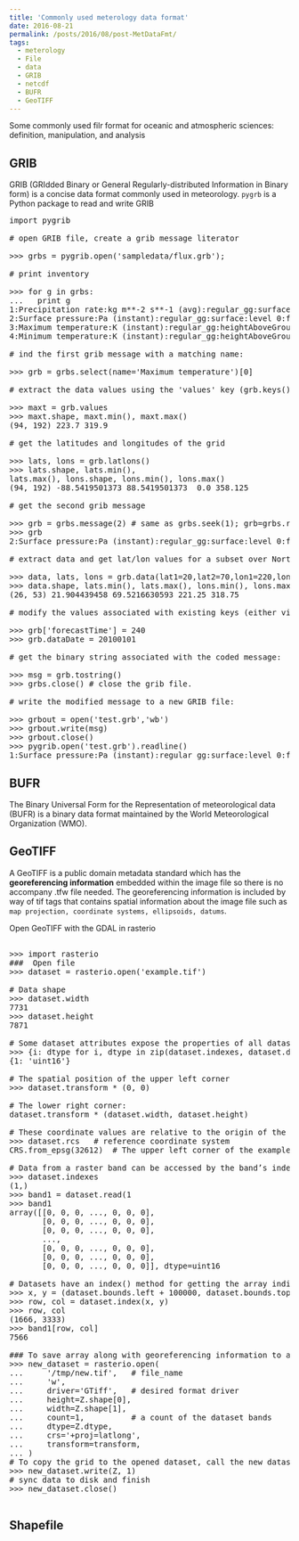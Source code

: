 ```yaml
---
title: 'Commonly used meterology data format'
date: 2016-08-21
permalink: /posts/2016/08/post-MetDataFmt/
tags:
  - meterology
  - File
  - data
  - GRIB
  - netcdf
  - BUFR
  - GeoTIFF
---
```


Some commonly used filr format for oceanic and atmospheric sciences: definition, manipulation, and analysis

## GRIB

GRIB (GRIdded Binary or General Regularly-distributed Information in Binary form) is a concise data format commonly used in meteorology.  `pygrb` is a Python package to read and write GRIB
<pre>
import pygrib

# open GRIB file, create a grib message literator

>>> grbs = pygrib.open('sampledata/flux.grb');

# print inventory

>>> for g in grbs:
...   print g
1:Precipitation rate:kg m**-2 s**-1 (avg):regular_gg:surface:level 0:fcst time 108-120 hrs (avg):from 200402291200
2:Surface pressure:Pa (instant):regular_gg:surface:level 0:fcst time 120 hrs:from 200402291200
3:Maximum temperature:K (instant):regular_gg:heightAboveGround:level 2 m:fcst time 108-120 hrs:from 200402291200
4:Minimum temperature:K (instant):regular_gg:heightAboveGround:level 2 m:fcst time 108-120 hrs:from 200402291200

# ind the first grib message with a matching name: 

>>> grb = grbs.select(name='Maximum temperature')[0]

# extract the data values using the 'values' key (grb.keys() will return a list of the available keys). The data is returned as a numpy array

>>> maxt = grb.values
>>> maxt.shape, maxt.min(), maxt.max()
(94, 192) 223.7 319.9

# get the latitudes and longitudes of the grid

>>> lats, lons = grb.latlons()
>>> lats.shape, lats.min(), 
lats.max(), lons.shape, lons.min(), lons.max()
(94, 192) -88.5419501373 88.5419501373  0.0 358.125

# get the second grib message

>>> grb = grbs.message(2) # same as grbs.seek(1); grb=grbs.readline()
>>> grb
2:Surface pressure:Pa (instant):regular_gg:surface:level 0:fcst time 120 hrs:from 200402291200

# extract data and get lat/lon values for a subset over North America:

>>> data, lats, lons = grb.data(lat1=20,lat2=70,lon1=220,lon2=320)
>>> data.shape, lats.min(), lats.max(), lons.min(), lons.max()
(26, 53) 21.904439458 69.5216630593 221.25 318.75

# modify the values associated with existing keys (either via attribute or dictionary access):

>>> grb['forecastTime'] = 240
>>> grb.dataDate = 20100101

# get the binary string associated with the coded message:

>>> msg = grb.tostring()
>>> grbs.close() # close the grib file.

# write the modified message to a new GRIB file:

>>> grbout = open('test.grb','wb')
>>> grbout.write(msg)
>>> grbout.close()
>>> pygrib.open('test.grb').readline() 
1:Surface pressure:Pa (instant):regular_gg:surface:level 0:fcst time 240 hrs:from 201001011200
</pre>


## BUFR

The Binary Universal Form for the Representation of meteorological data (BUFR) is a binary data format maintained by the World Meteorological Organization (WMO). 


## GeoTIFF
A GeoTIFF  is a public domain metadata standard which has the **georeferencing information** embedded within the image file so there is no accompany .tfw file needed.  The georeferencing information is included by way of tif tags that contains spatial information about the image file such as `map projection, coordinate systems, ellipsoids, datums`.  

Open GeoTIFF with the GDAL in rasterio
<pre>	
>>> import rasterio
###  Open file
>>> dataset = rasterio.open('example.tif')

# Data shape
>>> dataset.width
7731
>>> dataset.height
7871

# Some dataset attributes expose the properties of all dataset bands via a tuple of values, one per band. To get a mapping of band indexes to variable data types, apply a dictionary comprehension to the zip() product of a dataset’s indexes and dtypes attributes.
>>> {i: dtype for i, dtype in zip(dataset.indexes, dataset.dtypes)}
{1: 'uint16'}

# The spatial position of the upper left corner
>>> dataset.transform * (0, 0)

# The lower right corner:
dataset.transform * (dataset.width, dataset.height)

# These coordinate values are relative to the origin of the dataset’s coordinate reference system (CRS).
>>> dataset.rcs   # reference coordinate system
CRS.from_epsg(32612)  # The upper left corner of the example dataset, (358485.0, 4265115.0), is 141.5 kilometers west of zone 12’s central meridian (111 degrees west) and 4265 kilometers north of the equator.

# Data from a raster band can be accessed by the band’s index number. 
>>> dataset.indexes
(1,)
>>> band1 = dataset.read(1
>>> band1
array([[0, 0, 0, ..., 0, 0, 0],
       [0, 0, 0, ..., 0, 0, 0],
       [0, 0, 0, ..., 0, 0, 0],
       ...,
       [0, 0, 0, ..., 0, 0, 0],
       [0, 0, 0, ..., 0, 0, 0],
       [0, 0, 0, ..., 0, 0, 0]], dtype=uint16

# Datasets have an index() method for getting the array indices corresponding to points in georeferenced space.
>>> x, y = (dataset.bounds.left + 100000, dataset.bounds.top - 50000)
>>> row, col = dataset.index(x, y)
>>> row, col
(1666, 3333)
>>> band1[row, col]
7566

### To save array along with georeferencing information to a new raster data file, call rasterio.open() with a path to the new file to be created, 'w' to specify writing mode, and several keyword arguments.
>>> new_dataset = rasterio.open(
...     '/tmp/new.tif',   # file_name
...     'w',              
...     driver='GTiff',   # desired format driver
...     height=Z.shape[0], 
...     width=Z.shape[1],
...     count=1,          # a count of the dataset bands
...     dtype=Z.dtype,
...     crs='+proj=latlong',
...     transform=transform,
... )
# To copy the grid to the opened dataset, call the new dataset’s write() method with the grid and target band number as arguments.
>>> new_dataset.write(Z, 1)
# sync data to disk and finish
>>> new_dataset.close()
 </pre>

## Shapefile






